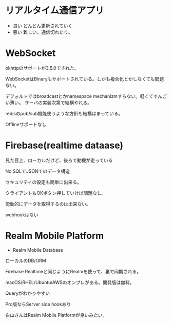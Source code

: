 # リアルタイム通信アプリ

* 良い どんどん更新されていく
* 悪い 難しい。通信切れたり。

# WebSocket

okhttpのサポートが3.5.0でされた。

WebSocketはBinaryもサポートされている。しかも複合化とかしなくても問題ない。

デフォルトではbroadcastとかnamespace mechanizmすらない。軽くてすんごい薄い。
サーバの実装次第で結構やれる。

redisのpub/sub機能使うような方針も結構はまっている。

Offlineサポートなし

# Firebase(realtime dataase)

見た目上、ローカルだけど、後ろで動機が走っている

No SQLでJSONでのデータ構造

セキュリティの設定も簡単に出来る。

クライアントもOKボタン押していけば問題なし。

能動的にデータを取得するのは出来ない。

webhookはない

# Realm Mobile Platform

* Realm Mobile Database

ローカルのDB/ORM

Firebase Realtimeと同じようにRealmを使って、裏で同期される。

macOS/RHEL/Ubuntu/AWSのオンプレがある。開発版は無料。

Queryがわかりやすい

Pro版ならServer side hookあり

白山さんはRealm Mobile Platformが良いみたい。

